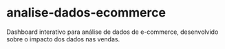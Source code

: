 # analise-dados-ecommerce
Dashboard interativo para análise de dados de e-commerce, desenvolvido sobre o impacto dos dados nas vendas.
